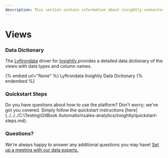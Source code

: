 ```yaml
---
description: This section contain information about insightly connector views information
---
```


# Views

### Data Dictionary

The [Lyftrondata](https://www.lyftrondata.com/) driver for [Insightly](https://www.lyftrondata.com/integration/sales-analytics/insightly//)[ ](https://www.lyftrondata.com/integration/insightly/)provides a detailed data dictionary of the views with data types and column names.

{% embed url="None" %}
Lyftrondata Insightly Data Dictionary
{% endembed %}

### Quickstart Steps

Do you have questions about how to use the platform? Don't worry; we've got you covered. Simply follow the quickstart instructions [here](../../../C:\Testing\GitBook Automation\sales-analytics/insightly/quickstart-steps.md).

### Questions? <a href="#questions" id="questions"></a>

We're always happy to answer any additional questions you may have! [Set up a meeting with our data experts.](https://www.lyftrondata.com/book-a-meeting/)


